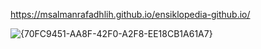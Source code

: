 https://msalmanrafadhlih.github.io/ensiklopedia-github.io/

![{70FC9451-AA8F-42F0-A2F8-EE18CB1A61A7}](https://github.com/user-attachments/assets/22a08616-1589-4b71-a63b-6a0125c48984)

